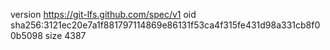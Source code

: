 version https://git-lfs.github.com/spec/v1
oid sha256:3121ec20e7a1f881797114869e86131f53ca4f315fe431d98a331cb8f00b5098
size 4387
